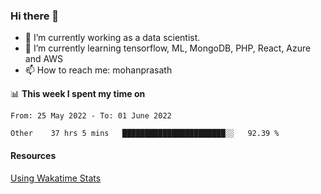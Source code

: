 ### Hi there 👋

- 🔭 I’m currently working as a data scientist.
- 🌱 I’m currently learning tensorflow, ML, MongoDB, PHP, React, Azure and AWS
- 📫 How to reach me: mohanprasath

📊 **This week I spent my time on**
<!--START_SECTION:waka-->

```text
From: 25 May 2022 - To: 01 June 2022

Other    37 hrs 5 mins   ███████████████████████░░   92.39 %
```

<!--END_SECTION:waka-->

#### Resources
[Using Wakatime Stats](https://github.com/marketplace/actions/waka-readme)

